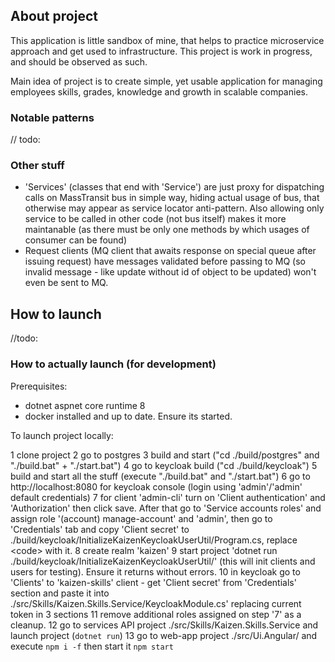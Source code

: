 ## About project

This application is little sandbox of mine, that helps to practice microservice approach and get used to infrastructure.
This project is work in progress, and should be observed as such.

Main idea of project is to create simple, yet usable application for managing employees skills, grades, knowledge and growth in scalable companies.

### Notable patterns
// todo:

### Other stuff
 * 'Services' (classes that end with 'Service') are just proxy for dispatching calls on MassTransit bus in simple way, hiding actual usage of bus, that otherwise may appear as service locator anti-pattern. Also allowing only service to be called in other code (not bus itself) makes it more maintanable (as there must be only one methods by which usages of consumer can be found)
 * Request clients (MQ client that awaits response on special queue after issuing request) have messages validated before passing to MQ (so invalid message - like update without id of object to be updated) won't even be sent to MQ.

## How to launch

//todo:

### How to actually launch (for development)

Prerequisites: 
* dotnet aspnet core runtime 8
* docker installed and up to date. Ensure its started.

To launch project locally:

  1 clone project
  2 go to postgres 
  3 build and start ("cd ./build/postgres" and "./build.bat" + "./start.bat")
  4 go to keycloak build ("cd ./build/keycloak")
  5 build and start all the stuff (execute "./build.bat" and "./start.bat")
  6 go to http://localhost:8080 for keycloak console (login using 'admin'/'admin' default credentials)
  7 for client 'admin-cli' turn on 'Client authentication' and 'Authorization' then click save. After that go to 'Service accounts roles' and assign role '(account) manage-account' and 'admin', then go to 'Credentials' tab and copy 'Client secret' to ./build/keycloak/InitializeKaizenKeycloakUserUtil/Program.cs, replace &lt;code&gt; with it.
  8 create realm 'kaizen'
  9 start project 'dotnet run ./build/keycloak/InitializeKaizenKeycloakUserUtil/' (this will init clients and users for testing). Ensure it returns without errors.
  10 in keycloak go to 'Clients' to 'kaizen-skills' client - get 'Client secret' from 'Credentials' section and paste it into ./src/Skills/Kaizen.Skills.Service/KeycloakModule.cs' replacing current token in 3 sections
  11 remove additional roles assigned on step '7' as a cleanup.
  12 go to services API project ./src/Skills/Kaizen.Skills.Service and launch project (``` dotnet run ```)
  13 go to web-app project ./src/Ui.Angular/ and execute ``` npm i -f ``` then start it ``` npm start ```

